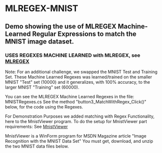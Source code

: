 # MLREGEX-MNIST
## Demo showing the use of MLREGEX Machine-Learned Regular Expressions to match the MNIST image dataset.


### USES REGEXES MACHINE LEARNED with MLREGEX, see [MLREGEX](https://www.mlregex.com/About) 

 Note: For an additional challenge, we swapped the MNIST Test and Training Set.
 These Machine Learned Regexes was learned/trained on the smaller MNIST "Test" set (10000)
 and it generalizes, with 100% accuracy, to the larger MNIST "Training" set (60000).
                                                                           
  You can see the MLREGEX Machine Learned Regexes in the file: MNISTRegexes.cs
  See the method "button3_MatchWithRegex_Click()" below, for the code using the Regexes.
                                                                           
 For Demonstration Purposes we added matching with Regex Functionality, here to the MnistViewer program.
 To do the setup for MnistViewer part requirements:
    See [MnistViewer](https://learn.microsoft.com/en-us/archive/msdn-magazine/2014/june/test-run-working-with-the-mnist-image-recognition-data-set)

 MnistViewer is a WinForm program for MSDN Magazine article "Image Recognition with the MNIST Data Set"
 You must get, download, and unzip the two MNIST data files below.

